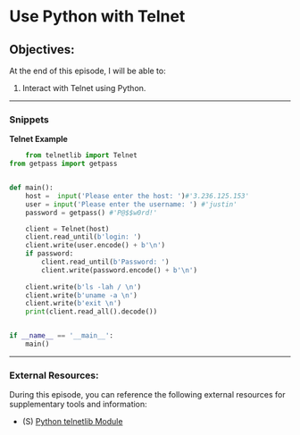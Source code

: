 # Use Python with Telnet


## Objectives:

At the end of this episode, I will be able to:


1. Interact with Telnet using Python.

-----------------------------------------------------------


### Snippets

**Telnet Example**

```Python
    from telnetlib import Telnet
from getpass import getpass


def main():
    host =  input('Please enter the host: ')#'3.236.125.153'
    user = input('Please enter the username: ') #'justin'
    password = getpass() #'P@$$w0rd!'

    client = Telnet(host)
    client.read_until(b'login: ')
    client.write(user.encode() + b'\n')
    if password:
        client.read_until(b'Password: ')
        client.write(password.encode() + b'\n')
   
    client.write(b'ls -lah / \n')
    client.write(b'uname -a \n')
    client.write(b'exit \n')
    print(client.read_all().decode())


if __name__ == '__main__':
    main()
```

-----------------------------------------------------------

### External Resources:

During this episode, you can reference the following external resources for supplementary tools and information:

- (S) [Python telnetlib Module](https://docs.python.org/3/library/telnetlib.html)
